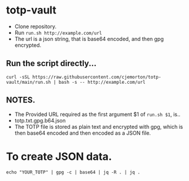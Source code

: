 # totp-vault

- Clone repository.
- Run `run.sh http://example.com/url`
- The url is a json string, that is base64 encoded, and then gpg encrypted.


## Run the script directly...
`curl -sSL https://raw.githubusercontent.com/cjemorton/totp-vault/main/run.sh | bash -s -- http://example.com/url`

## NOTES.
- The Provided URL required as the first argument $1 of `run.sh $1`, is..
- totp.txt.gpg.b64.json
- The TOTP file is stored as plain text and encrypted with gpg, which is then base64 encoded and then encoded as a JSON file.

# To create JSON data.
`echo "YOUR_TOTP" | gpg -c | base64 | jq -R . | jq .`
